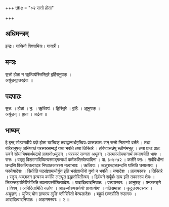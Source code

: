 +++
title = "०२ सत्तो होता"

+++
## अधिमन्त्रम्
इन्द्रः। गाथिनो विश्वामित्रः। गायत्री।

## मन्त्रः
स॒त्तो होता॑ न ऋ॒त्विय॑स्तिस्ति॒रे ब॒र्हिरा॑नु॒षक् ।  
अयु॑ज्रन्प्रा॒तरद्र॑यः ॥

## पदपाठः
स॒त्तः । होता॑ । नः॒ । ऋ॒त्वियः॑ । ति॒स्ति॒रे । ब॒र्हिः । आ॒नु॒षक् ।  
अयु॑ज्रन् । प्रा॒तः । अद्र॑यः ॥

## भाष्यम्
हे इन्द्र सोऽस्मदीये यज्ञे होता ऋत्विक् तवाह्वानार्थमृत्वियः प्राप्तकालः सन् सत्तो निशण्णो वर्तते । तथा बर्हिरानुषक् अनिषक्तं परस्परसम्बद्धं यथा भवति तथा तिस्तिरे । हविष्वासन्नेषु स्तीर्णमभूत् । तथा प्रातः प्रातः सवने सोमाभिषवार्थमद्रयो ग्रावाणो७युज्रन् । परस्परं सण्गता अभूवन् । तस्मात्सोमपानार्थं त्वमागचेति भावः । सत्तः । षद्लृ विशरणादिष्वित्यस्माद्गत्यर्था कर्मकश्लिषेत्यादिना । पा. ३-४-७२ । कर्तरि क्तः । सर्वविधीनां छन्दसि विकल्पितत्वादत्र निष्ठातकारस्य नत्वाभावः । ऋत्वियः । ऋतुशब्दाच्छन्दसि घसिति घस्प्रत्ययः । घस्येयादेशः । सितीति पदसंज्ञायामोर्गुण इति भसंज्ञाधीनो गुणो न भवति । यणादेशः । प्रत्ययस्वरः । तिस्तिरे । स्तॄञ् अच्छादन इत्यस्य कर्मणि लट्यॄत इद्धातोरितीत्वम् । द्विर्वचने शर्पूर्वाः खय इति तकारस्य शेषः । लिटस्तझयोरेशिरेजिति तप्रत्ययस्यैशित्यादेशः । पादादित्वादनिघातः । प्रत्ययस्वरः । आनुषक् । षन्जसङ्गे । क्विप् । अनिदितामिति नलोपः । आङन्वोरुपसर्गयोः प्राक्प्रयोगः । गतिसमासः । कृदुत्तरपदस्वरः । अयुज्रन् । युजिर् योग इत्यस्य लुङि च्लीरिरितो वेत्यङादेशः । बहुलं छन्दसीति रुडागमः । आदादित्वादनिघातः । अडागमस्वरः ॥ २ ॥